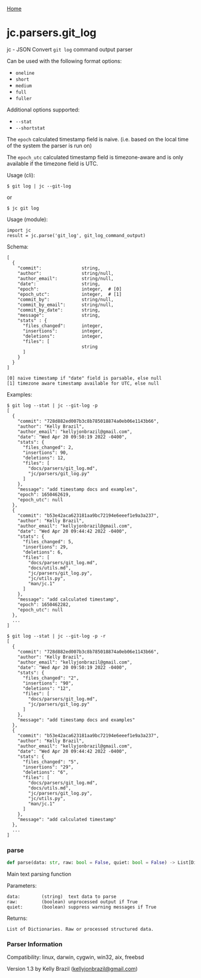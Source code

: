[Home](https://kellyjonbrazil.github.io/jc/)
<a id="jc.parsers.git_log"></a>

# jc.parsers.git\_log

jc - JSON Convert `git log` command output parser

Can be used with the following format options:
- `oneline`
- `short`
- `medium`
- `full`
- `fuller`

Additional options supported:
- `--stat`
- `--shortstat`

The `epoch` calculated timestamp field is naive. (i.e. based on the
local time of the system the parser is run on)

The `epoch_utc` calculated timestamp field is timezone-aware and is
only available if the timezone field is UTC.

Usage (cli):

    $ git log | jc --git-log

or

    $ jc git log

Usage (module):

    import jc
    result = jc.parse('git_log', git_log_command_output)

Schema:

    [
      {
        "commit":               string,
        "author":               string/null,
        "author_email":         string/null,
        "date":                 string,
        "epoch":                integer,  # [0]
        "epoch_utc":            integer,  # [1]
        "commit_by":            string/null,
        "commit_by_email":      string/null,
        "commit_by_date":       string,
        "message":              string,
        "stats" : {
          "files_changed":      integer,
          "insertions":         integer,
          "deletions":          integer,
          "files": [
                                string
          ]
        }
      }
    ]

    [0] naive timestamp if "date" field is parsable, else null
    [1] timezone aware timestamp available for UTC, else null

Examples:

    $ git log --stat | jc --git-log -p
    [
      {
        "commit": "728d882ed007b3c8b785018874a0eb06e1143b66",
        "author": "Kelly Brazil",
        "author_email": "kellyjonbrazil@gmail.com",
        "date": "Wed Apr 20 09:50:19 2022 -0400",
        "stats": {
          "files_changed": 2,
          "insertions": 90,
          "deletions": 12,
          "files": [
            "docs/parsers/git_log.md",
            "jc/parsers/git_log.py"
          ]
        },
        "message": "add timestamp docs and examples",
        "epoch": 1650462619,
        "epoch_utc": null
      },
      {
        "commit": "b53e42aca623181aa9bc72194e6eeef1e9a3a237",
        "author": "Kelly Brazil",
        "author_email": "kellyjonbrazil@gmail.com",
        "date": "Wed Apr 20 09:44:42 2022 -0400",
        "stats": {
          "files_changed": 5,
          "insertions": 29,
          "deletions": 6,
          "files": [
            "docs/parsers/git_log.md",
            "docs/utils.md",
            "jc/parsers/git_log.py",
            "jc/utils.py",
            "man/jc.1"
          ]
        },
        "message": "add calculated timestamp",
        "epoch": 1650462282,
        "epoch_utc": null
      },
      ...
    ]

    $ git log --stat | jc --git-log -p -r
    [
      {
        "commit": "728d882ed007b3c8b785018874a0eb06e1143b66",
        "author": "Kelly Brazil",
        "author_email": "kellyjonbrazil@gmail.com",
        "date": "Wed Apr 20 09:50:19 2022 -0400",
        "stats": {
          "files_changed": "2",
          "insertions": "90",
          "deletions": "12",
          "files": [
            "docs/parsers/git_log.md",
            "jc/parsers/git_log.py"
          ]
        },
        "message": "add timestamp docs and examples"
      },
      {
        "commit": "b53e42aca623181aa9bc72194e6eeef1e9a3a237",
        "author": "Kelly Brazil",
        "author_email": "kellyjonbrazil@gmail.com",
        "date": "Wed Apr 20 09:44:42 2022 -0400",
        "stats": {
          "files_changed": "5",
          "insertions": "29",
          "deletions": "6",
          "files": [
            "docs/parsers/git_log.md",
            "docs/utils.md",
            "jc/parsers/git_log.py",
            "jc/utils.py",
            "man/jc.1"
          ]
        },
        "message": "add calculated timestamp"
      },
      ...
    ]

<a id="jc.parsers.git_log.parse"></a>

### parse

```python
def parse(data: str, raw: bool = False, quiet: bool = False) -> List[Dict]
```

Main text parsing function

Parameters:

    data:        (string)  text data to parse
    raw:         (boolean) unprocessed output if True
    quiet:       (boolean) suppress warning messages if True

Returns:

    List of Dictionaries. Raw or processed structured data.

### Parser Information
Compatibility:  linux, darwin, cygwin, win32, aix, freebsd

Version 1.3 by Kelly Brazil (kellyjonbrazil@gmail.com)
